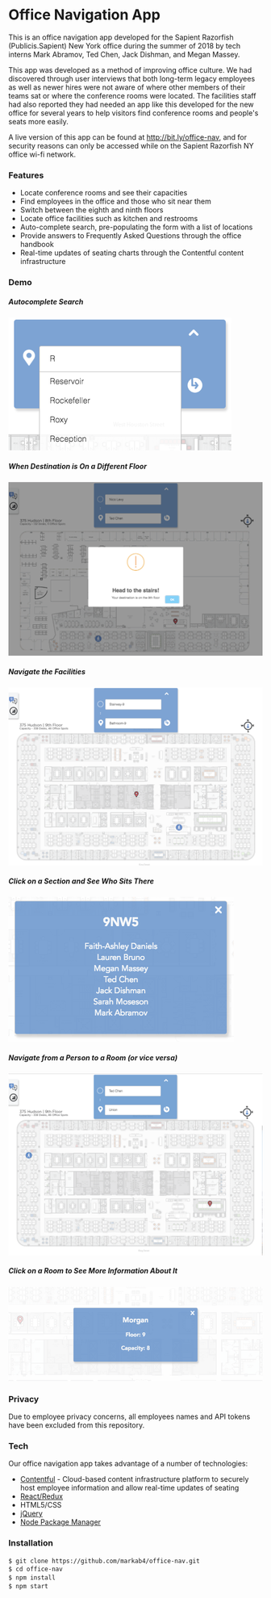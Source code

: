 # Office Navigation App

This is an office navigation app developed for the Sapient Razorfish (Publicis.Sapient) New York office during the summer of 2018 by tech interns Mark Abramov, Ted Chen, Jack Dishman, and Megan Massey.

This app was developed as a method of improving office culture. We had discovered through user interviews that both long-term legacy employees as well as newer hires were not aware of where other members of their teams sat or where the conference rooms were located. The facilities staff had also reported they had needed an app like this developed for the new office for several years to help visitors find conference rooms and people's seats more easily.

A live version of this app can be found at http://bit.ly/office-nav, and for security reasons can only be accessed while on the Sapient Razorfish NY office wi-fi network.

### Features
  - Locate conference rooms and see their capacities
  - Find employees in the office and those who sit near them
  - Switch between the eighth and ninth floors
  - Locate office facilities such as kitchen and restrooms
  - Auto-complete search, pre-populating the form with a list of locations
  - Provide answers to Frequently Asked Questions through the office handbook
  - Real-time updates of seating charts through the Contentful content infrastructure
  
### Demo
##### Autocomplete Search
![autocomplete](https://github.com/markab4/office-nav/blob/master/src/images/demo%20Autocomplete.png?raw=true)
##### When Destination is On a Different Floor
![switch floors](https://github.com/markab4/office-nav/blob/master/src/images/demo%20Head%20to%20the%20Stairs.png?raw=true)
##### Navigate the Facilities
![navigate facilities](https://github.com/markab4/office-nav/blob/master/src/images/demo%20Navigate%20facilities.png?raw=true)
##### Click on a Section and See Who Sits There
![people modal](https://github.com/markab4/office-nav/blob/master/src/images/demo%20People%20Modal.png?raw=true)
##### Navigate from a Person to a Room (or vice versa)
![people modal](https://github.com/markab4/office-nav/blob/master/src/images/demo%20Person%20to%20Room.png?raw=true)
##### Click on a Room to See More Information About It
![room modal](https://github.com/markab4/office-nav/blob/master/src/images/demo%20Room%20Modal.png?raw=true)

### Privacy
Due to employee privacy concerns, all employees names and API tokens have been excluded from this repository. 

### Tech

Our office navigation app takes advantage of a number of technologies:

* [Contentful](https://www.contentful.com/) - Cloud-based content infrastructure platform to securely host employee information and allow real-time updates of seating
* [React/Redux](https://github.com/reduxjs/react-redux)
* HTML5/CSS
* [jQuery](http://jquery.com/)
* [Node Package Manager](https://www.npmjs.com/)

### Installation

```sh
$ git clone https://github.com/markab4/office-nav.git
$ cd office-nav
$ npm install
$ npm start
```
